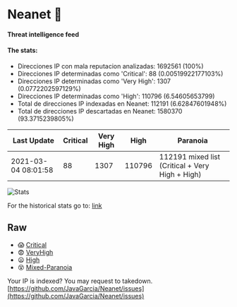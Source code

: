 # Neanet :hocho:
#### Threat intelligence feed
#### The stats:

- Direcciones IP con mala reputacion analizadas: 1692561 (100%)
- Direcciones IP determinadas como 'Critical':  88 (0.00519922177103%)
- Direcciones IP determinadas como 'Very High':  1307 (0.0772202597129%)
- Direcciones IP determinadas como 'High':  110796 (6.54605653799)
- Total de direcciones IP indexadas en Neanet:  112191 (6.62847601948%)
- Total de direcciones IP descartadas en Neanet:  1580370 (93.3715239805%)

| Last Update | Critical | Very High | High | Paranoia |
| --- | --- | --- | --- | --- |
| 2021-03-04 08:01:58 | 88 | 1307 | 110796 | 112191 mixed list (Critical + Very High + High)|

![Stats](https://docs.google.com/spreadsheets/d/e/2PACX-1vSnaNMIXVabIpDJjufMlzH7poXnshF3mgd8Is1g9ytUEzVsP5my4Trn8f-xkoLLQ38xpL3HtmUexLo6/pubchart?oid=501124687&format=image)

For the historical stats go to: [link](/stats.csv)
## Raw
- :scream: [Critical](https://raw.githubusercontent.com/JavaGarcia/Neanet/master/blacklists/neanet_critical.txt)
- :fearful: [VeryHigh](https://raw.githubusercontent.com/JavaGarcia/Neanet/master/blacklists/neanet_veryHigh.txtt)
- :frowning: [High](https://raw.githubusercontent.com/JavaGarcia/Neanet/master/blacklists/neanet_high.txt)
- :dizzy_face: [Mixed-Paranoia](https://raw.githubusercontent.com/JavaGarcia/Neanet/master/blacklists/neanet_all.txt)


Your IP is indexed? You may request to takedown. [https://github.com/JavaGarcia/Neanet/issues](https://github.com/JavaGarcia/Neanet/issues)







































































































































































































































































































































































































































































































































































































































































































































































































































































































































































































































































































































































































































































































































































































































































































































































































































































































































































































































































































































































































































































































































































































































































































































































































































































































































































































































































































































































































































































































































































































































































































































































































































































































































































































































































































































































































































































































































































































































































































































































































































































































































































































































































































































































































































































































































































































































































































































































































